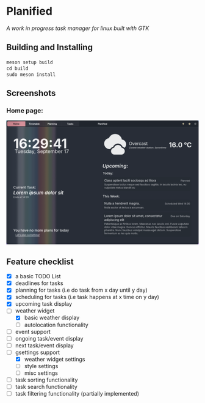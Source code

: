 # Planified
*A work in progress task manager for linux built with GTK*


## Building and Installing

``` shell
meson setup build
cd build
sudo meson install
```

## Screenshots
### Home page:
![homepage.png](img/homepage.png)

## Feature checklist

- [x] a basic TODO List
- [x] deadlines for tasks
- [x] planning for tasks (i.e do task from x day until y day)
- [x] scheduling for tasks (i.e task happens at x time on y day)
- [x] upcoming task display
- [ ] weather widget
  - [x] basic weather display
  - [ ] autolocation functionality
- [ ] event support
- [ ] ongoing task/event display
- [ ] next task/event display
- [ ] gsettings support
  - [x] weather widget settings
  - [ ] style settings
  - [ ] misc settings
- [ ] task sorting functionality
- [ ] task search functionality
- [ ] task filtering functionality (partially implemented)
